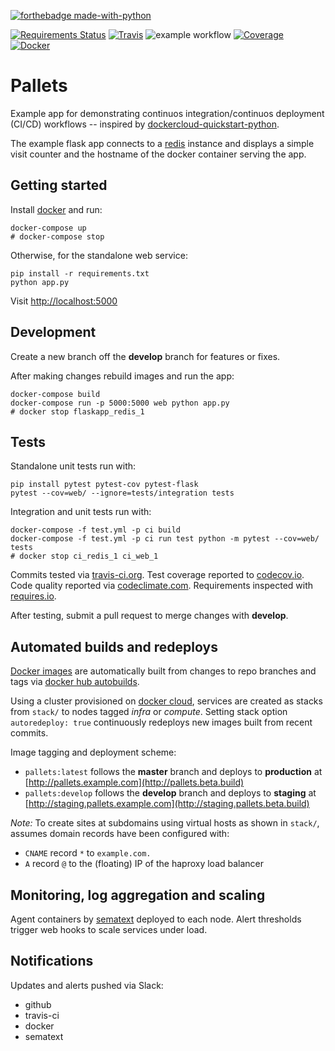 [![forthebadge made-with-python](http://ForTheBadge.com/images/badges/made-with-python.svg)](https://www.python.org/)

[![Requirements Status](https://requires.io/github/denislour/pallets/requirements.svg?branch=master)](https://requires.io/github/denislour/pallets/requirements/?branch=master)
[![Travis](https://app.travis-ci.com/denislour/pallets.svg?branch=master)](https://app.travis-ci.com/denislour/pallets.svg?branch=master)
![example workflow](https://github.com/denislour/pallets/actions/workflows/coverage.yml/badge.svg)
[![Coverage](https://codecov.io/gh/denislour/pallets/branch/master/graph/badge.svg)](https://codecov.io/gh/denislour/pallets)
[![Docker](https://img.shields.io/docker/automated/jrottenberg/ffmpeg.svg?maxAge=2592000)]()

<!-- [![Code Climate](https://codeclimate.com/github/denislour/pallets/badges/gpa.svg)](https://codeclimate.com/github/denislour/pallets) -->

# Pallets

Example app for demonstrating continuos integration/continuos deployment (CI/CD) workflows -- inspired by [dockercloud-quickstart-python](https://github.com/docker/dockercloud-quickstart-python).

The example flask app connects to a [redis](http://redis.io/) instance and displays a simple visit counter and the hostname of the docker container serving the app.

## Getting started

Install [docker](https://docs.docker.com/engine/installation/) and run:

```shell
docker-compose up
# docker-compose stop
```

Otherwise, for the standalone web service:

```shell
pip install -r requirements.txt
python app.py
```

Visit [http://localhost:5000](http://localhost:5000)

## Development

Create a new branch off the **develop** branch for features or fixes.

After making changes rebuild images and run the app:

```shell
docker-compose build
docker-compose run -p 5000:5000 web python app.py
# docker stop flaskapp_redis_1
```

## Tests

Standalone unit tests run with:

```shell
pip install pytest pytest-cov pytest-flask
pytest --cov=web/ --ignore=tests/integration tests
```

Integration and unit tests run with:

```shell
docker-compose -f test.yml -p ci build
docker-compose -f test.yml -p ci run test python -m pytest --cov=web/ tests
# docker stop ci_redis_1 ci_web_1
```

Commits tested via [travis-ci.org](https://travis-ci.org/denislour/pallets). Test coverage reported to [codecov.io](https://codecov.io/gh/denislour/pallets). Code quality reported via [codeclimate.com](https://codeclimate.com/github/denislour/pallets). Requirements inspected with [requires.io](https://requires.io/github/denislour/pallets/requirements).

After testing, submit a pull request to merge changes with **develop**.

## Automated builds and redeploys

[Docker images](https://hub.docker.com/r/brenn/pallets/tags/) are automatically built from changes to repo branches and tags via [docker hub autobuilds](https://docs.docker.com/docker-hub/github/).

Using a cluster provisioned on [docker cloud](https://cloud.docker.com/), services are created as stacks from `stack/` to nodes tagged _infra_ or _compute_. Setting stack option `autoredeploy: true` continuously redeploys new images built from recent commits.

Image tagging and deployment scheme:

- `pallets:latest` follows the **master** branch and deploys to **production** at [http://pallets.example.com](http://pallets.beta.build)
- `pallets:develop` follows the **develop** branch and deploys to **staging** at [http://staging.pallets.example.com](http://staging.pallets.beta.build)

_Note:_ To create sites at subdomains using virtual hosts as shown in `stack/`, assumes domain records have been configured with:

- `CNAME` record `*` to `example.com.`
- `A` record `@` to the (floating) IP of the haproxy load balancer

## Monitoring, log aggregation and scaling

Agent containers by [sematext](https://github.com/sematext/sematext-agent-docker) deployed to each node. Alert thresholds trigger web hooks to scale services under load.

## Notifications

Updates and alerts pushed via Slack:

- github
- travis-ci
- docker
- sematext

